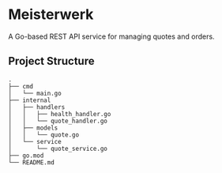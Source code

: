# Meisterwerk

A Go-based REST API service for managing quotes and orders.

## Project Structure

```
.
├── cmd
│   └── main.go
├── internal
│   ├── handlers
│   │   ├── health_handler.go
│   │   └── quote_handler.go
│   ├── models
│   │   └── quote.go
│   └── service
│       └── quote_service.go
├── go.mod
└── README.md
```
